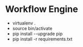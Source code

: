 # Workflow Engine

* virtualenv .
* source bin/activate
* pip install --upgrade pip
* pip install -r requirements.txt
